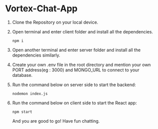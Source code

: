# Vortex-Chat-App
1. Clone the Repository on your local device.
2. Open terminal and enter client folder and install all the dependencies.
   
   ```
   npm i
   ```
3. Open another terminal and enter server folder and install all the dependencies similarly.
4. Create your own .env file in the root directory and mention your own PORT address(eg : 3000) and MONGO_URL to connect to your database.
5. Run the command below on server side to start the backend:
   
   ```
   nodemon index.js
   ```
6. Run the command below on client side to start the React app:
   
   ```
   npm start
   ```
   And you are good to go! Have fun chatting.
